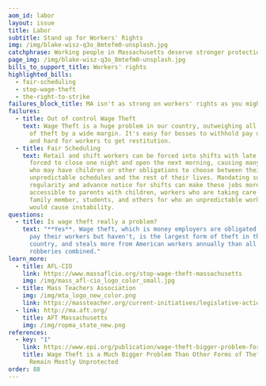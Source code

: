 ```yaml
---
aom_id: labor
layout: issue
title: Labor
subtitle: Stand up for Workers' Rights
img: /img/blake-wisz-q3o_8mtefm0-unsplash.jpg
catchphrase: Working people in Massachusetts deserve stronger protections.
page_img: /img/blake-wisz-q3o_8mtefm0-unsplash.jpg
bills_to_support_title: Workers' rights
highlighted_bills:
  - fair-scheduling
  - stop-wage-theft
  - the-right-to-strike
failures_block_title: MA isn't as strong on workers' rights as you might expect.
failures:
  - title: Out of control Wage Theft
    text: Wage Theft is a huge problem in our country, outweighing all other types
      of theft by a wide margin. It's easy for bosses to withhold pay unfairly,
      and hard for workers to get restitution.
  - title: Fair Scheduling
    text: Retail and shift workers can be forced into shifts with late notice, or
      forced to close one night and open the next morning, causing many workers
      who may have children or other obligations to choose between their
      unpredictable schedules and the rest of their lives. Mandating some
      regularity and advance notice for shifts can make these jobs more
      accessible to parents with children, workers who are taking care of a sick
      family member, students, and others for who an unpredictable work schedule
      would cause instability.
questions:
  - title: Is wage theft really a problem?
    text: "**Yes**. Wage theft, which is money employers are obligated on paper to
      pay their workers but haven't, is the largest form of theft in this
      country, and steals more from American workers annually than all reported
      robberies combined."
learn_more:
  - title: AFL-CIO
    link: https://www.massaflcio.org/stop-wage-theft-massachusetts
    img: /img/mass_afl-cio_logo_color_small.jpg
  - title: Mass Teachers Association
    img: /img/mta_logo_new_color.png
    link: https://massteacher.org/current-initiatives/legislative-action
  - link: http://ma.aft.org/
    title: AFT Massachusetts
    img: /img/ropma_state_new.png
references:
  - key: "1"
    link: https://www.epi.org/publication/wage-theft-bigger-problem-forms-theft-workers/
    title: Wage Theft is a Much Bigger Problem Than Other Forms of Theft—But Workers
      Remain Mostly Unprotected
order: 88
---
```

